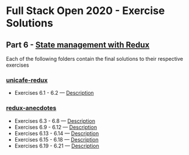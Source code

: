 # Full Stack Open 2020 - Exercise Solutions

## Part 6 - [State management with Redux](https://fullstackopen.com/en/part6)

Each of the following folders contain the final solutions to their respective exercises

### [unicafe-redux](https://github.com/jeremy-ebinum/full-stack-open-2020/tree/master/part6/unicafe-redux)

- Exercises 6.1 - 6.2 — [Description](https://fullstackopen.com/en/part6/flux_architecture_and_redux#exercises-6-1-6-2)

### [redux-anecdotes](https://github.com/jeremy-ebinum/full-stack-open-2020/tree/master/part6/redux-anecdotes)

- Exercises 6.3 - 6.8 — [Description](https://fullstackopen.com/en/part6/flux_architecture_and_redux#exercises-6-3-6-8)
- Exercises 6.9 - 6.12 — [Description](https://fullstackopen.com/en/part6/many_reducers#exercises-6-9-6-12)
- Exercises 6.13 - 6.14 — [Description](https://fullstackopen.com/en/part6/communicating_with_server_in_a_redux_application#exercises-6-13-6-14)
- Exercises 6.15 - 6.18 — [Description](https://fullstackopen.com/en/part6/communicating_with_server_in_a_redux_application#exercises-6-15-6-18)
- Exercises 6.19 - 6.21 — [Description](https://fullstackopen.com/en/part6/connect#exercises-6-19-6-21)
